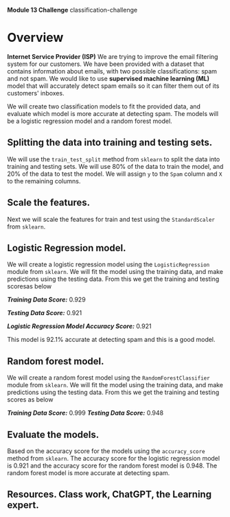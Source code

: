 **Module 13 Challenge** classification-challenge

# Overview

**Internet Service Provider (ISP)**
We are trying to improve the email filtering system for our customers. We have been provided with a dataset that contains information about emails, with two possible classifications: spam and not spam. We would like to use **supervised machine learning (ML)** model that will accurately detect spam emails so it can filter them out of its customers' inboxes.

We will create two classification models to fit the provided data, and evaluate which model is more accurate at detecting spam. The models will be a logistic regression model and a random forest model.

## Splitting the data into training and testing sets.

We will use the `train_test_split` method from `sklearn` to split the data into training and testing sets. We will use 80% of the data to train the model, and 20% of the data to test the model. We will assign `y` to the `Spam` column and `X` to the remaining columns.

## Scale the features.

Next we will scale the features for train and test using the `StandardScaler` from `sklearn`.

## Logistic Regression model.

We will create a logistic regression model using the `LogisticRegression` module from `sklearn`. We will fit the model using the training data, and make predictions using the testing data. From this we get the training and testing scoresas below

**_Training Data Score:_** 0.929

**_Testing Data Score:_** 0.921

**_Logistic Regression Model Accuracy Score:_** 0.921

This model is 92.1% accurate at detecting spam and this is a good model.

## Random forest model.

We will create a random forest model using the `RandomForestClassifier` module from `sklearn`. We will fit the model using the training data, and make predictions using the testing data. From this we get the training and testing scores as below

**_Training Data Score:_** 0.999
**_Testing Data Score:_** 0.948

## Evaluate the models.

Based on the accuracy score for the models using the `accuracy_score` method from `sklearn`. The accuracy score for the logistic regression model is 0.921 and the accuracy score for the random forest model is 0.948. The random forest model is more accurate at detecting spam.

## Resources. Class work, ChatGPT, the Learning expert.
